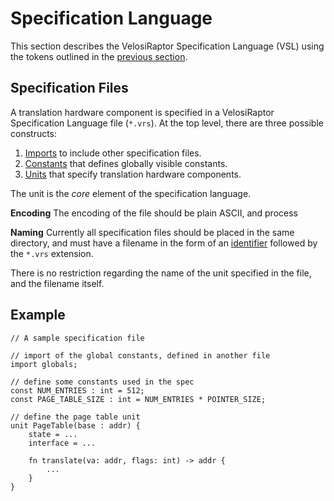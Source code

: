 # Specification Language

This section describes the VelosiRaptor Specification Language (VSL) using the tokens outlined
in the [previous section](../lexer/lexer.md).

## Specification Files

A translation hardware component is specified in a VelosiRaptor Specification Language file
(`*.vrs`). At the top level, there are three possible constructs:

 1. [Imports](imports.md) to include other specification files.
 2. [Constants](constants.md) that defines globally visible constants.
 3. [Units](units.md) that specify translation hardware components.

The unit is the *core* element of the specification language.

**Encoding**
The encoding of the file should be plain ASCII, and process

**Naming**
Currently all specification files should be placed in the same directory, and must have
a filename in the form of an [identifier](../lexer/identifiers.md) followed by the `*.vrs` extension.

There is no restriction regarding the name of the unit specified in the file, and the filename
itself.


## Example

```vrs
// A sample specification file

// import of the global constants, defined in another file
import globals;

// define some constants used in the spec
const NUM_ENTRIES : int = 512;
const PAGE_TABLE_SIZE : int = NUM_ENTRIES * POINTER_SIZE;

// define the page table unit
unit PageTable(base : addr) {
    state = ...
    interface = ...

    fn translate(va: addr, flags: int) -> addr {
        ...
    }
}


```